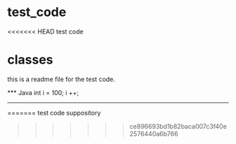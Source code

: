 # test_code
<<<<<<< HEAD
test code
# classes
this is a readme file for the test code.

*** Java
int i = 100;
i ++;
***
=======
test code suppository
>>>>>>> ce896693bd1b82baca007c3f40e2576440a6b766
